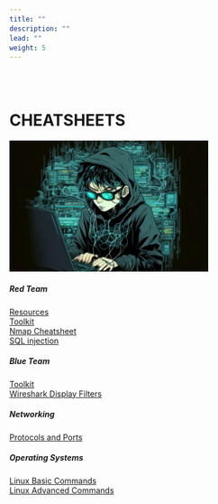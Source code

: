 ```yaml
---
title: ""
description: ""
lead: ""
weight: 5
---
```


<br><br>

# CHEATSHEETS

<img src="cheatsheets.png" width=70%>


<div class="row"> 
<div class="col-lg">
    <div class="card my-3">
        <div class="card-body">
            <h5 class="card-title">Red Team</h5>
            <a href="/docs/cheatsheets/red-team/resources/">Resources</a><br>
            <a href="/docs/cheatsheets/red-team/redtoolkit/">Toolkit</a><br>
            <a href="/docs/cheatsheets/red-team/nmapsheet/">Nmap Cheatsheet</a><br>
               <a href="/docs/cheatsheets/red-team/sqli/">SQL injection</a>
        </div>
    </div>
						
<div class="card my-3">
    <div class="card-body">
        <h5 class="card-title">Blue Team</h5>
        <a href="/docs/cheatsheets/blue-team/toolkit/">Toolkit</a><br>
        <a href="/docs/cheatsheets/blue-team/wireshark/">Wireshark Display Filters</a>
    </div>
</div>
<div class="card my-3">
    <div class="card-body">
        <h5 class="card-title">Networking</h5>
        <a href="/docs/cheatsheets/networking/portsandprotocols/">Protocols and Ports</a>
    </div>
</div>

<div class="card my-3">
    <div class="card-body">
        <h5 class="card-title">Operating Systems</h5>
        <a href="/docs/cheatsheets/os/linux/basic/linuxbasic/">Linux Basic Commands</a><br>
        <a href="/docs/cheatsheets/os/linux/adv/linuxadv/">Linux Advanced Commands</a>
    </div>
</div>